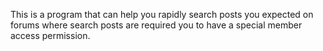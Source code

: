 This is a program that can help you rapidly search posts you expected on forums where search posts are required you to have a special member access permission. 

